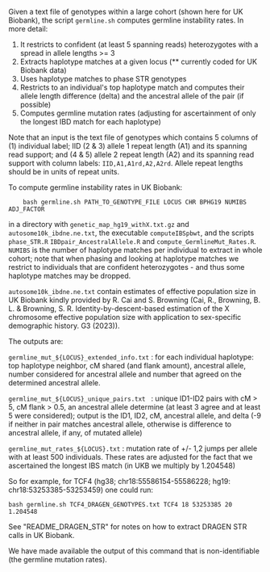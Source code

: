 Given a text file of genotypes within a large cohort (shown here for UK Biobank), the script ``germline.sh`` computes germline instability rates. In more detail:
1) It restricts to confident (at least 5 spanning reads) heterozygotes with a spread in allele lengths >= 3 
2) Extracts haplotype matches at a given locus (** currently coded for UK Biobank data)
3) Uses haplotype matches to phase STR genotypes
4) Restricts to an individual's top haplotype match and computes their allele length difference (delta) and the ancestral allele of the pair (if possible)
5) Computes germline mutation rates (adjusting for ascertainment of only the longest IBD match for each haplotype)

Note that an input is the text file of genotypes which contains 5 columns of (1) individual label; IID (2 & 3) allele 1 repeat length (A1) and its spanning read support; and (4 & 5) allele 2 repeat length (A2) and its spanning read support with column labels: ``IID,A1,A1rd,A2,A2rd``. Allele repeat lengths should be in units of repeat units.

To compute germline instability rates in UK Biobank:
```
	bash germline.sh PATH_TO_GENOTYPE_FILE LOCUS CHR BPHG19 NUMIBS ADJ_FACTOR
```
in a directory with ``genetic_map_hg19_withX.txt.gz`` and ``autosome10k_ibdne.ne.txt``, the executable ``computeIBSpbwt``, and the scripts ``phase_STR.R`` ``IBDpair_AncestralAllele.R`` and ``compute_GermlineMut_Rates.R``. ``NUMIBS`` is the number of haplotype matches per individual to extract in whole cohort; note that when phasing and looking at haplotype matches we restrict to individuals that are confident heterozygotes - and thus some haplotype matches may be dropped.

``autosome10k_ibdne.ne.txt`` contain estimates of effective population size in UK Biobank kindly provided by R. Cai and S. Browning (Cai, R., Browning, B. L. & Browning, S. R. Identity-by-descent-based estimation of the X chromosome effective population size with application to sex-specific demographic history. G3 (2023)).

The outputs are:
 
``germline_mut_${LOCUS}_extended_info.txt``  : for each individual haplotype: top haplotype neighbor, cM shared (and flank amount), ancestral allele, number considered for ancestral allele and number that agreed on the determined ancestral allele. 

``germline_mut_${LOCUS}_unique_pairs.txt `` : unique ID1-ID2 pairs with cM > 5, cM flank > 0.5, an ancestral allele determine (at least 3 agree and at least 5 were considered); output is the ID1, ID2, cM, ancestral allele, and delta (-9 if neither in pair matches ancestral allele, otherwise is difference to ancestral allele, if any, of mutated allele)

``germline_mut_rates_${LOCUS}.txt`` : mutation rate of +/- 1,2 jumps per allele with at least 500 individuals. These rates are adjusted for the fact that we ascertained the longest IBS match (in UKB we multiply by 1.204548)

So for example, for TCF4 (hg38; chr18:55586154-55586228; hg19: chr18:53253385-53253459) one could run:
```
bash germline.sh TCF4_DRAGEN_GENOTYPES.txt TCF4 18 53253385 20 1.204548
```
See "README_DRAGEN_STR" for notes on how to extract DRAGEN STR calls in UK Biobank.

We have made available the output of this command that is non-identifiable (the germline mutation rates).

